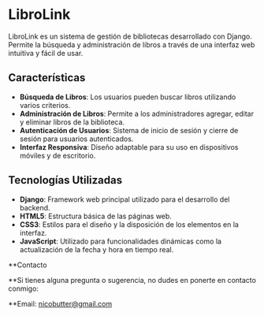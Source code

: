 # LibroLink

LibroLink es un sistema de gestión de bibliotecas desarrollado con Django. Permite la búsqueda y administración de libros a través de una interfaz web intuitiva y fácil de usar.

## Características

- **Búsqueda de Libros**: Los usuarios pueden buscar libros utilizando varios criterios.
- **Administración de Libros**: Permite a los administradores agregar, editar y eliminar libros de la biblioteca.
- **Autenticación de Usuarios**: Sistema de inicio de sesión y cierre de sesión para usuarios autenticados.
- **Interfaz Responsiva**: Diseño adaptable para su uso en dispositivos móviles y de escritorio.

## Tecnologías Utilizadas

- **Django**: Framework web principal utilizado para el desarrollo del backend.
- **HTML5**: Estructura básica de las páginas web.
- **CSS3**: Estilos para el diseño y la disposición de los elementos en la interfaz.
- **JavaScript**: Utilizado para funcionalidades dinámicas como la actualización de la fecha y hora en tiempo real.


**Contacto

**Si tienes alguna pregunta o sugerencia, no dudes en ponerte en contacto conmigo:

**Email: nicobutter@gmail.com

